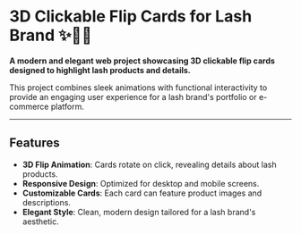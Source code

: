 # 3D Clickable Flip Cards for Lash Brand ✨💅🏽

**A modern and elegant web project showcasing 3D clickable flip cards designed to highlight lash products and details.**

This project combines sleek animations with functional interactivity to provide an engaging user experience for a lash brand's portfolio or e-commerce platform.

---

## Features

- **3D Flip Animation**: Cards rotate on click, revealing details about lash products.
- **Responsive Design**: Optimized for desktop and mobile screens.
- **Customizable Cards**: Each card can feature product images and descriptions.
- **Elegant Style**: Clean, modern design tailored for a lash brand's aesthetic.
